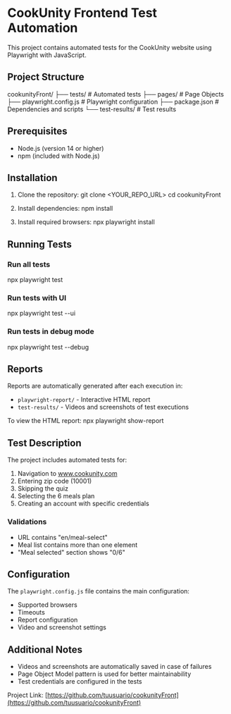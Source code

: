 # CookUnity Frontend Test Automation

This project contains automated tests for the CookUnity website using Playwright with JavaScript.

## Project Structure

cookunityFront/
├── tests/              # Automated tests
├── pages/             # Page Objects
├── playwright.config.js # Playwright configuration
├── package.json       # Dependencies and scripts
└── test-results/      # Test results

## Prerequisites

- Node.js (version 14 or higher)
- npm (included with Node.js)

## Installation

1. Clone the repository:
   git clone <YOUR_REPO_URL>
   cd cookunityFront

2. Install dependencies:
   npm install

3. Install required browsers:
   npx playwright install

## Running Tests

### Run all tests
npx playwright test

### Run tests with UI
npx playwright test --ui

### Run tests in debug mode
npx playwright test --debug

## Reports
Reports are automatically generated after each execution in:
- `playwright-report/` - Interactive HTML report
- `test-results/` - Videos and screenshots of test executions

To view the HTML report:
npx playwright show-report

## Test Description
The project includes automated tests for:
1. Navigation to www.cookunity.com
2. Entering zip code (10001)
3. Skipping the quiz
4. Selecting the 6 meals plan
5. Creating an account with specific credentials

### Validations
- URL contains "en/meal-select"
- Meal list contains more than one element
- "Meal selected" section shows "0/6"

## Configuration

The `playwright.config.js` file contains the main configuration:
- Supported browsers
- Timeouts
- Report configuration
- Video and screenshot settings

## Additional Notes
- Videos and screenshots are automatically saved in case of failures
- Page Object Model pattern is used for better maintainability
- Test credentials are configured in the tests

Project Link: [https://github.com/tuusuario/cookunityFront](https://github.com/tuusuario/cookunityFront) 